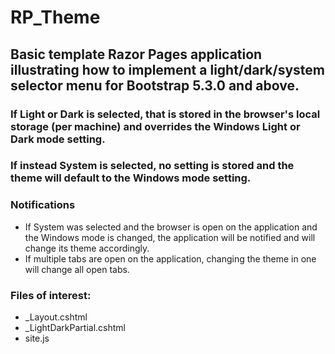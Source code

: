 # RP_Theme

## Basic template Razor Pages application illustrating how to implement a light/dark/system selector menu for Bootstrap 5.3.0 and above.

### If Light or Dark is selected, that is stored in the browser's local storage (per machine) and overrides the Windows Light or Dark mode setting.
### If instead System is selected, no setting is stored and the theme will default to the Windows mode setting.
### Notifications
- If System was selected and the browser is open on the application and the Windows mode is changed, the application will be notified and will change its theme accordingly.
- If multiple tabs are open on the application, changing the theme in one will change all open tabs.
### Files of interest:
- _Layout.cshtml
- _LightDarkPartial.cshtml
- site.js


